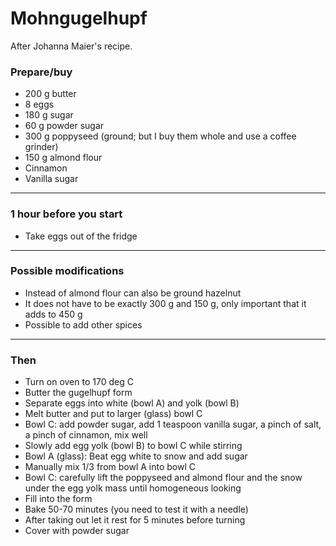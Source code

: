 # Mohngugelhupf

After Johanna Maier's recipe.


### Prepare/buy

- 200 g butter
- 8 eggs 
- 180 g sugar
- 60 g powder sugar
- 300 g poppyseed (ground; but I buy them whole and use a coffee grinder)
- 150 g almond flour
- Cinnamon
- Vanilla sugar

---

### 1 hour before you start

- Take eggs out of the fridge

---

### Possible modifications

- Instead of almond flour can also be ground hazelnut
- It does not have to be exactly 300 g and 150 g, only important that it adds to 450 g
- Possible to add other spices

---

### Then

- Turn on oven to 170 deg C
- Butter the gugelhupf form
- Separate eggs into white (bowl A) and yolk (bowl B)
- Melt butter and put to larger (glass) bowl C
- Bowl C: add powder sugar, add 1 teaspoon vanilla sugar, a pinch of salt, a pinch of cinnamon, mix well
- Slowly add egg yolk (bowl B) to bowl C while stirring
- Bowl A (glass): Beat egg white to snow and add sugar
- Manually mix 1/3 from bowl A into bowl C
- Bowl C: carefully lift the poppyseed and almond flour and the snow under the egg yolk mass until homogeneous looking
- Fill into the form
- Bake 50-70 minutes (you need to test it with a needle)
- After taking out let it rest for 5 minutes before turning
- Cover with powder sugar
